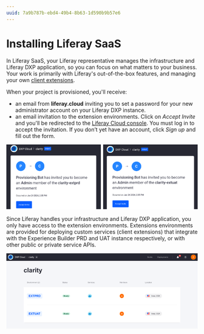 ```yaml
---
uuid: 7a9b787b-ebd4-49b4-8b63-1d590b9b57e6
---
```


# Installing Liferay SaaS

In Liferay SaaS, your Liferay representative manages the infrastructure and Liferay DXP application, so you can focus on what matters to your business. Your work is primarily with Liferay's out-of-the-box features, and managing your own [client extensions](https://learn.liferay.com/w/dxp/building-applications/client-extensions).

When your project is provisioned, you'll receive:
- an email from **liferay.cloud** inviting you to set a password for your new administrator account on your Liferay DXP instance.
- an email invitation to the extension environments. Click on *Accept Invite* and you'll be redirected to the [Liferay Cloud console](https://console.liferay.cloud/).
    You must log in to accept the invitation. If you don’t yet have an account, click *Sign up* and fill out the form.

![Click on Accept Invite to access PRD and UAT environment](./installing-liferay-saas/images/01.png)

Since Liferay handles your infrastructure and Liferay DXP application, you only have access to the extension environments. Extensions environments are provided for deploying custom services (client extensions) that integrate with the Experience Builder PRD and UAT instance respectively, or with other public or private service APIs.

![Logging into the console shows you a list of all environments you can access.](./installing-liferay-saas/images/02.png)